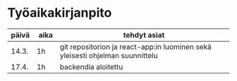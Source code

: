 # Työaikakirjanpito

päivä | aika | tehdyt asiat
------|------|-------------
14.3. | 1h   | git repositorion ja react-app:in luominen sekä yleisesti ohjelman suunnittelu 
17.4. | 1h   | backendia aloitettu
